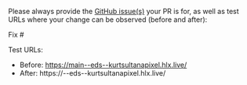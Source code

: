 Please always provide the [GitHub issue(s)](../issues) your PR is for, as well as test URLs where your change can be observed (before and after):

Fix #<gh-issue-id>

Test URLs:
- Before: https://main--eds--kurtsultanapixel.hlx.live/
- After: https://<branch>--eds--kurtsultanapixel.hlx.live/
